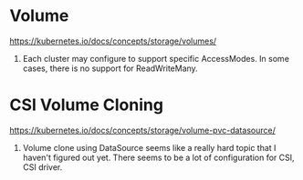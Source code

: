 # Volume
https://kubernetes.io/docs/concepts/storage/volumes/

1. Each cluster may configure to support specific AccessModes. In some cases, there is no support for ReadWriteMany.

# CSI Volume Cloning
https://kubernetes.io/docs/concepts/storage/volume-pvc-datasource/

1. Volume clone using DataSource seems like a really hard topic that I haven't figured out yet. There seems to be a lot of configuration for CSI, CSI driver.